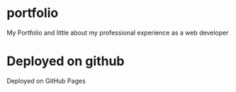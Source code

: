 # portfolio
My Portfolio and little about my professional experience as a web developer
# Deployed on github
Deployed on GitHub Pages
